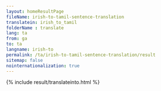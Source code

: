 ```yaml
---
layout: homeResultPage
fileName: irish-to-tamil-sentence-translation
translatein: irish_to_tamil
folderName : translate
lang: ta
from: ga
to: ta
langname: irish-to
permalink: /ta/irish-to-tamil-sentence-translation/result
sitemap: false
nointernationalization: true
---
```

{% include result/translateinto.html %}

<script src="/js/result/translation.js" data-foldername="{{page.folderName}}" data-lang="{{page.lang}}"></script>
